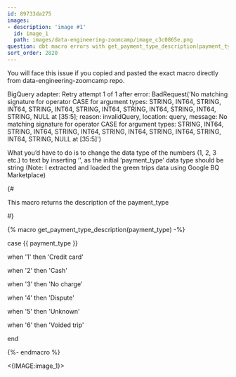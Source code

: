 ```yaml
---
id: 89733da275
images:
- description: 'image #1'
  id: image_1
  path: images/data-engineering-zoomcamp/image_c3c0865e.png
question: dbt macro errors with get_payment_type_description(payment_type)
sort_order: 2820
---
```


You will face this issue if you copied and pasted the exact macro directly from data-engineering-zoomcamp repo.

BigQuery adapter: Retry attempt 1 of 1 after error: BadRequest('No matching signature for operator CASE for argument types: STRING, INT64, STRING, INT64, STRING, INT64, STRING, INT64, STRING, INT64, STRING, INT64, STRING, NULL at [35:5]; reason: invalidQuery, location: query, message: No matching signature for operator CASE for argument types: STRING, INT64, STRING, INT64, STRING, INT64, STRING, INT64, STRING, INT64, STRING, INT64, STRING, NULL at [35:5]')

What you’d have to do is to change the data type of the numbers (1, 2, 3 etc.) to text by inserting ‘’, as the initial ‘payment_type’ data type should be string (Note: I extracted and loaded the green trips data using Google BQ Marketplace)

{#

This macro returns the description of the payment_type

#}

{% macro get_payment_type_description(payment_type) -%}

case {{ payment_type }}

when '1' then 'Credit card'

when '2' then 'Cash'

when '3' then 'No charge'

when '4' then 'Dispute'

when '5' then 'Unknown'

when '6' then 'Voided trip'

end

{%- endmacro %}

<{IMAGE:image_1}>

